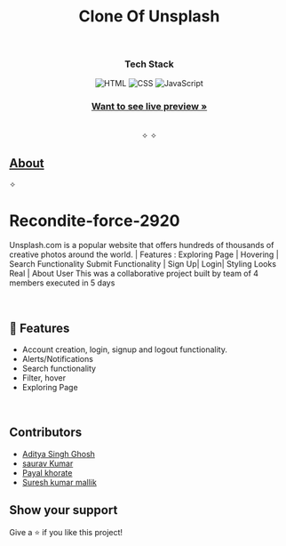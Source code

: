 <h1 align="center"> Clone Of Unsplash</h1> 
<br />
<h3 align="center">Tech Stack</h3>
<p align="center">
    <img src="https://img.shields.io/badge/HTML5-E34F26?style=for-the-badge&logo=html5&logoColor=white" alt="HTML" />
    <img src="https://img.shields.io/badge/CSS3-1572B6?style=for-the-badge&logo=css3&logoColor=white" alt="CSS"/>
    <img src="https://img.shields.io/badge/JavaScript-323330?style=for-the-badge&logo=javascript&logoColor=F7DF1E" alt="JavaScript"/> 

</p>

<h3 align="center"><a href="https://comfy-palmier-30bd29.netlify.app/"><strong>Want to see live preview »</strong></a></h3>

<p align="center"> 
    <br />&#10023;
     &#10023;     
    <h2><a href="#About">About</a></h2> &#10023;
  </p>
  
  # Recondite-force-2920
Unsplash.com is a popular website that offers hundreds of thousands of creative photos around the world. 
| Features : Exploring Page | Hovering | Search Functionality 
Submit Functionality | Sign Up| Login| Styling Looks Real | About User
This was a collaborative project built by team of 4 members executed in 5 days
  
<br />


## 🚀 Features
- Account creation, login, signup and logout functionality.
- Alerts/Notifications
- Search functionality
- Filter, hover
- Exploring Page



<br/>

## Contributors

- [Aditya Singh Ghosh](https://github.com/Adii1707) 
- [saurav Kumar](https://github.com/sauravugi)
- [Payal khorate](https://github.com/payalkhorate)
- [Suresh kumar mallik](https://github.com/suresh170411)



## Show your support

Give a ⭐ if you like this project!
